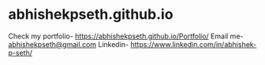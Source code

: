# abhishekpseth.github.io
Check my portfolio- https://abhishekpseth.github.io/Portfolio/
Email me- abhishekpseth@gmail.com
Linkedin- https://www.linkedin.com/in/abhishek-p-seth/
